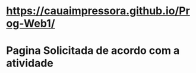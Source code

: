 # https://cauaimpressora.github.io/Prog-Web1/
<h1><b>Pagina Solicitada de acordo com a atividade</b></h1>

